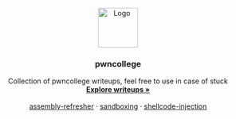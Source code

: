 <!-- PROJECT LOGO -->
<br />
<div align="center">
  <a href="https://github.com/othneildrew/Best-README-Template">
    <img src="images/logo.png" alt="Logo" width="80" height="80">
  </a>

  
  <h3 align="center">pwncollege</h3>

  <p align="center">
    Collection of pwncollege writeups, feel free to use in case of stuck
    <br />
    <a href="/"><strong>Explore writeups »</strong></a>
    <br />
    <br />
    <a href="https://github.com/eroloo/ctf/tree/main/pwncollege/assembly-refresher">assembly-refresher</a>
    ·
    <a href="https://github.com/eroloo/ctf/tree/main/pwncollege/sandboxing">sandboxing</a>
    ·
    <a href="https://github.com/eroloo/ctf/tree/main/pwncollege/shellcode-injection">shellcode-injection</a>
  </p>


</div>
